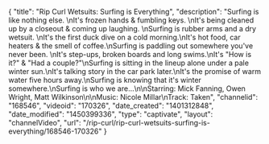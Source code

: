 {
    "title": "Rip Curl Wetsuits: Surfing is Everything",
    "description": "Surfing is like nothing else. \nIt's frozen hands & fumbling keys. \nIt's being cleaned up by a closeout & coming up laughing. \nSurfing is rubber arms and a dry wetsuit. \nIt's the first duck dive on a cold morning.\nIt's hot food, car heaters & the smell of coffee.\nSurfing is paddling out somewhere you've never been. \nIt's step-ups, broken boards and long swims.\nIt's \"How is it?\" & \"Had a couple?\"\nSurfing is sitting in the lineup alone under a pale winter sun.\nIt's talking story in the car park later.\nIt's the promise of warm water five hours away.\nSurfing is knowing that it's winter somewhere.\nSurfing is who we are...\n\nStarring: Mick Fanning, Owen Wright, Matt Wilkinson\n\nMusic: Nicole Millar\nTrack: Taken",
    "channelid": "168546",
    "videoid": "170326",
    "date_created": "1401312848",
    "date_modified": "1450399336",
    "type": "captivate",
    "layout": "channelVideo",
    "url": "\/rip-curl\/rip-curl-wetsuits-surfing-is-everything\/168546-170326"
}